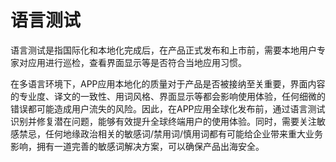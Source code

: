 # 语言测试

语言测试是指国际化和本地化完成后，在产品正式发布和上市前，需要本地用户专家对应用进行巡检，查看界面显示等是否符合当地应用习惯。

在多语言环境下，APP应用本地化的质量对于产品是否被接纳至关重要，界面内容的专业度、译文的一致性、用词风格、界面显示等都会影响使用体验，任何细微的错误都可能造成用户流失的风险。因此，在APP应用全球化发布前，通过语言测试识别并修复潜在问题，能够有效提升全球终端用户的使用体验。同时，需要关注敏感禁忌，任何地缘政治相关的敏感词/禁用词/慎用词都有可能给企业带来重大业务影响，拥有一道完善的敏感词解决方案，可以确保产品出海安全。
